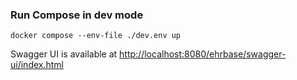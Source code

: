 ### Run Compose in dev mode

```shell
docker compose --env-file ./dev.env up
```

Swagger UI is available at [http://localhost:8080/ehrbase/swagger-ui/index.html](http://localhost:8080/ehrbase/swagger-ui/index.html)
